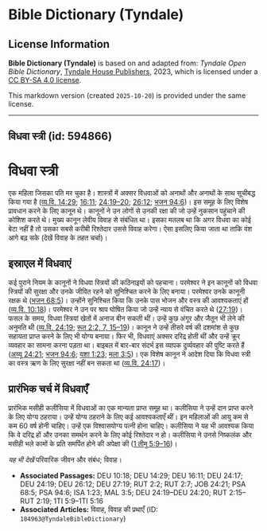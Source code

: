 # Bible Dictionary (Tyndale)

## License Information

**Bible Dictionary (Tyndale)** is based on and adapted from: _Tyndale Open Bible Dictionary_, [Tyndale House Publishers](https://tyndaleopenresources.com/), 2023, which is licensed under a [CC BY-SA 4.0 license](https://creativecommons.org/licenses/by-sa/4.0/legalcode.en).

This markdown version (created `2025-10-20`) is provided under the same license.



--------------------------------

## विधवा स्त्री (id: 594866)

विधवा स्त्री
============

एक महिला जिसका पति मर चुका है। शास्त्रों में अक्सर विधवाओं को अनाथों और अनाथों के साथ सूचीबद्ध किया गया है ([व्य.वि. 14:29](https://ref.ly/Deut14:29); [16:11](https://ref.ly/Deut16:11); [24:19–20](https://ref.ly/Deut24:19-Deut24:20); [26:12](https://ref.ly/Deut26:12); [भजन 94:6](https://ref.ly/Ps94:6))। इस समूह के लिए विशेष प्रावधान करने के लिए कानून थे। कानूनों ने उन लोगों से उनकी रक्षा की जो उन्हें नुकसान पहुंचाने की कोशिश करते थे। मुख्य कानून लेवीय विवाह से संबंधित था। इसका मतलब था कि अगर विधवा का कोई बेटा नहीं है तो उसका सबसे करीबी रिश्तेदार उससे विवाह करेगा। ऐसा इसलिए किया जाता था ताकि वंश आगे बढ़ सके (देखें विवाह के तहत चर्चा)।

इस्राएल में विधवाएं
-------------------

कई पुराने नियम के कानूनों ने विधवा स्त्रियों की कठिनाइयों को पहचाना। परमेश्वर ने इन कानूनों को विधवा स्त्रियों की सुरक्षा और उनके जीवित रहने को सुनिश्चित करने के लिए बनाया। परमेश्वर उनके कानूनी रक्षक थे ([भजन 68:5](https://ref.ly/Ps68:5))। उन्होंने सुनिश्चित किया कि उनके पास भोजन और वस्त्र की आवश्यकताएं हों ([व्य.वि. 10:18](https://ref.ly/Deut10:18))। परमेश्वर ने उन पर श्राप घोषित किया जो उन्हें न्याय से वंचित करते थे ([27:19](https://ref.ly/Deut27:19))। फसल के समय, विधवा स्त्रियां खेतों में अनाज बीन सकती थीं। उन्हें कुछ अंगूर और जैतून भी लेने की अनुमति थी ([व्य.वि. 24:19](https://ref.ly/Deut24:19); [रूत 2:2, 7, 15–19](https://ref.ly/Ruth2:2,Ruth2:7,Ruth2:15-Ruth2:19))। कानून ने उन्हें तीसरे वर्ष की दशमांश से कुछ सहायता प्राप्त करने के लिए भी योग्य बनाया। फिर भी, विधवाएं अक्सर दरिद्र होती थीं और उन्हें क्रूर व्यवहार का सामना करना पड़ता था। बाइबल में बार\-बार संदर्भ इस व्यापक दुर्व्यवहार की पुष्टि करते हैं ([अय्यू 24:21](https://ref.ly/Job24:21); [भजन 94:6](https://ref.ly/Ps94:6); [यशा 1:23](https://ref.ly/Isa1:23); [मला 3:5](https://ref.ly/Mal3:5))। एक विशेष कानून ने आदेश दिया कि विधवा स्त्री का वस्त्र ऋण के लिए सुरक्षा नहीं बन सकता था ([व्य.वि. 24:17](https://ref.ly/Deut24:17))।

प्रारंभिक चर्च में विधवाएँ
--------------------------

प्रारंभिक मसीही कलीसिया में विधवाओं का एक मान्यता प्राप्त समूह था। कलीसिया ने उन्हें दान प्राप्त करने के लिए योग्य ठहराया। उन्हें योग्य ठहराने के लिए कई आवश्यकताएँ थीं। इन महिलाओं की आयु कम से कम 60 वर्ष होनी चाहिए। उन्हें एक विश्वासयोग्य पत्नी होना चाहिए। कलीसिया ने यह भी आवश्यक किया कि वे दरिद्र हों और उनका समर्थन करने के लिए कोई रिश्तेदार न हो। कलीसिया ने उनसे निष्कलंक और मसीही भले कामों के प्रति समर्पित होने की अपेक्षा की ([1 तीमु 5:9–16](https://ref.ly/1Tim5:9-1Tim5:16))।

*यह भी देखें* परिवारिक जीवन और संबंध; विवाह।

* **Associated Passages:** DEU 10:18; DEU 14:29; DEU 16:11; DEU 24:17; DEU 24:19; DEU 26:12; DEU 27:19; RUT 2:2; RUT 2:7; JOB 24:21; PSA 68:5; PSA 94:6; ISA 1:23; MAL 3:5; DEU 24:19–DEU 24:20; RUT 2:15–RUT 2:19; 1TI 5:9–1TI 5:16
* **Associated Articles:** विवाह, विवाह की प्रथाएँ (ID: `184963@TyndaleBibleDictionary`)

